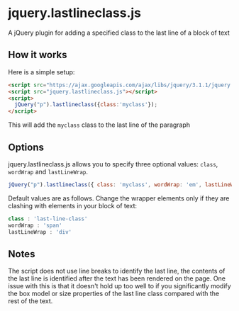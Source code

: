 # jquery.lastlineclass.js
A jQuery plugin for adding a specified class to the last line of a block of text

## How it works
Here is a simple setup:

```html
<script src="https://ajax.googleapis.com/ajax/libs/jquery/3.1.1/jquery.min.js"></script>
<script src="jquery.lastlineclass.js"></script>
<script>
  jQuery("p").lastlineclass({class:'myclass'});
</script>
```

This will add the `myclass` class to the last line of the paragraph

## Options
jquery.lastlineclass.js allows you to specify three optional values: `class`, `wordWrap` and `lastLineWrap`.

```javascript
jQuery("p").lastlineclass({ class: 'myclass', wordWrap: 'em', lastLineWrap: 'section' })
```

Default values are as follows. Change the wrapper elements only if they are clashing with elements in your block of text:
```javascript
class : 'last-line-class'
wordWrap : 'span'
lastLineWrap : 'div'
```

## Notes

The script does not use line breaks to identify the last line, the contents of the last line is identified after the text has been rendered on the page. One issue with this is that it doesn't hold up too well to if you significantly modify the box model or size properties of the last line class compared with the rest of the text.



